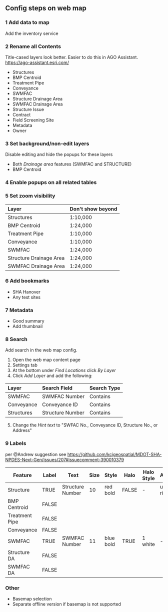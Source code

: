 ## Config steps on web map

### 1 Add data to map

Add the inventory service

### 2 Rename all Contents

Title-cased layers look better. Easier to do this in AGO Assistant. https://ago-assistant.esri.com/

- Structures
- BMP Centroid
- Treatment Pipe
- Conveyance
- SWMFAC
- Structure Drainage Area
- SWMFAC Drainage Area
- Structure Issue
- Contract
- Field Screening Site
- Metadata
- Owner


### 3 Set background/non-edit layers

Disable editing and hide the popups for these layers

- Both _Drainage area_ features (SWMFAC and STRUCTURE)
- BMP Centroid

### 4 Enable popups on all related tables

### 5 Set zoom visibility

Layer                     | Don't show beyond |
| :---------------------- | :---------------- |
| Structures              | 1:10,000          |
| BMP Centroid            | 1:24,000          |
| Treatment Pipe          | 1:10,000          |
| Conveyance              | 1:10,000          |
| SWMFAC                  | 1:24,000          |
| Structure Drainage Area | 1:24,000          |
| SWMFAC Drainage Area    | 1:24,000          |

### 6 Add bookmarks

- SHA Hanover
- Any test sites

### 7 Metadata

- Good summary
- Add thumbnail

### 8 Search

Add search in the web map config.

1. Open the web map content page
2. Settings tab
3. At the bottom under _Find Locations_ click _By Layer_
4. Click _Add Layer_ and add the following:

| Layer          | Search Field     | Search Type    |
| :------------- | :--------------- | :------------- |
| SWMFAC         | SWMFAC Number    | Contains       |
| Conveyance     | Conveyance ID    | Contains       |
| Structures     | Structure Number | Contains       |

5. Change the _Hint text_ to "SWFAC No., Conveyance ID, Structure No., or Address"

### 9 Labels

per @Andrew suggestion
see https://github.com/kcigeospatial/MDOT-SHA-NPDES-Next-Gen/issues/207#issuecomment-390010379

Feature | Label | Text | Size | Style | Halo | Halo Style | Alignment | Visible Range
-- | -- | -- | -- | -- | -- | -- | -- | --
Structure | TRUE | Structure Number | 10 | red bold | FALSE | - | upper right | 1:5,000
BMP Centroid | FALSE |   |   |   |   |   |   |  
Treatment Pipe | FALSE |   |   |   |   |   |   |  
Conveyance | FALSE |   |   |   |   |   |   |  
SWMFAC | TRUE | SWMFAC Number | 11 | blue bold | TRUE | 1 white | - | 1:20,000
Structure DA | FALSE |   |   |   |   |   |   |  
SWMFAC DA | FALSE |   |   |   |   |   |   |  

### Other

- Basemap selection
- Separate offline version if basemap is not supported
